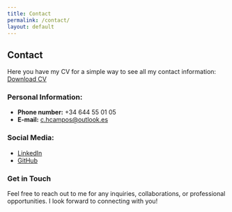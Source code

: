 ```yaml
---
title: Contact
permalink: /contact/
layout: default
---
```


## Contact

Here you have my CV for a simple way to see all my contact information:  
<a href="/files/CV_Carlos_Hernandez_Campos.zip" download>Download CV</a>

### Personal Information:
- **Phone number:** +34 644 55 01 05
- **E-mail:** c.hcampos@outlook.es

### Social Media:
- [LinkedIn](www.linkedin.com/in/carlos-raul-hernandez-campos-761560295)
- [GitHub](https://github.com/CarlosHernandezCR)

### Get in Touch
Feel free to reach out to me for any inquiries, collaborations, or professional opportunities. I look forward to connecting with you!
